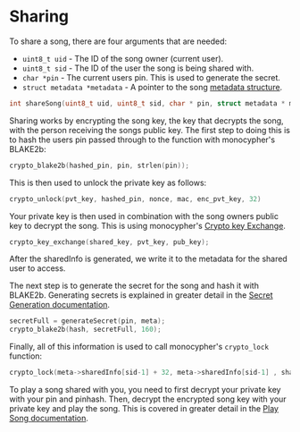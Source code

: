 # Sharing


To share a song, there are four arguments that are needed:

- ```uint8_t uid``` - The ID of the song owner (current user).
- ```uint8_t sid``` - The ID of the user the song is being shared with.
- ```char *pin``` - The current users pin. This is used to generate the secret.
- ```struct metadata *metadata``` - A pointer to the song [metadata structure](./metadata.md).

```c
int shareSong(uint8_t uid, uint8_t sid, char * pin, struct metadata * meta) {}
```

Sharing works by encrypting the song key, the key that decrypts the song, with the person receiving the songs public key. The first step to doing this is to hash the users pin passed through to the function with monocypher's BLAKE2b:

```c
crypto_blake2b(hashed_pin, pin, strlen(pin)); 
```

This is then used to unlock the private key as follows:

```c
crypto_unlock(pvt_key, hashed_pin, nonce, mac, enc_pvt_key, 32)
```

Your private key is then used in combination with the song owners public key to decrypt the song. This is using monocypher's [Crypto key Exchange](https://monocypher.org/manual/key_exchange).

```c
crypto_key_exchange(shared_key, pvt_key, pub_key);
```

After the sharedInfo is generated, we write it to the metadata for the shared user to access. 

The next step is to generate the secret for the song and hash it with BLAKE2b. Generating secrets is explained in greater detail in the [Secret Generation documentation](./encryption.md#generating-secrets).

```c
secretFull = generateSecret(pin, meta);
crypto_blake2b(hash, secretFull, 160); 
```

Finally, all of this information is used to call monocypher's ```crypto_lock``` function:

```c
crypto_lock(meta->sharedInfo[sid-1] + 32, meta->sharedInfo[sid-1] , shared_key, nonceEnc, hash, 32 );
```

To play a song shared with you, you need to first decrypt your private key with your pin and pinhash. Then, decrypt the encrypted song key with your private key and play the song. This is covered in greater detail in the [Play Song documentation](./playing.md).
